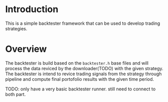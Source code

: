 # Introduction
This is a simple backtester framework that can be used to develop trading strategies. 


# Overview
The backtester is build based on the `backtester.h` base files and will process the data reviced by the downloader(TODO) with the given strategy.
The backtester is intend to revice trading signals from the strategy through pipeline and compute final portofolio results with the given time period.


TODO:
only have a very basic backtester runner.
still need to connect to both part.

